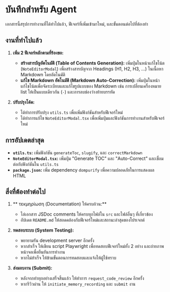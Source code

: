 # บันทึกสำหรับ Agent

เอกสารนี้สรุปการทำงานที่ได้ทำไปแล้ว, ฟีเจอร์ที่เพิ่มเข้ามาใหม่, และขั้นตอนต่อไปที่ต้องทำ

## งานที่ทำไปแล้ว

1.  **เพิ่ม 2 ฟีเจอร์หลักตามที่ร้องขอ:**
    *   **สร้างสารบัญอัตโนมัติ (Table of Contents Generation):** เพิ่มปุ่มในหน้าแก้ไขโน้ต (`NoteEditorModal`) เพื่อสร้างสารบัญจาก Headings (H1, H2, H3, ...) ในเนื้อหา Markdown โดยอัตโนมัติ
    *   **แก้ไข Markdown อัตโนมัติ (Markdown Auto-Correction):** เพิ่มปุ่มในหน้าแก้ไขโน้ตเพื่อจัดระเบียบและแก้ไขรูปแบบของ Markdown เช่น การเปลี่ยนเครื่องหมาย list ให้เป็นแบบเดียวกัน (`-`) และการลบช่องว่างท้ายบรรทัด

2.  **ปรับปรุงโค้ด:**
    *   ได้ทำการปรับปรุง `utils.ts` เพื่อเพิ่มฟังก์ชันสำหรับฟีเจอร์ใหม่
    *   ได้ทำการแก้ไข `NoteEditorModal.tsx` เพื่อเพิ่มปุ่มและฟังก์ชันการทำงานสำหรับฟีเจอร์ใหม่

## การอัปเดตล่าสุด

*   **`utils.ts`:** เพิ่มฟังก์ชัน `generateToc`, `slugify`, และ `correctMarkdown`
*   **`NoteEditorModal.tsx`:** เพิ่มปุ่ม "Generate TOC" และ "Auto-Correct" และเชื่อมต่อกับฟังก์ชันใน `utils.ts`
*   **`package.json`:** เพิ่ม dependency `dompurify` เพื่อความปลอดภัยในการแสดงผล HTML

## สิ่งที่ต้องทำต่อไป

1.  ** τεκμηρίωση (Documentation) ให้ครบถ้วน:**
    *   ไล่เอกสาร JSDoc comments ให้ครบทุกไฟล์ใน `src` และไฟล์อื่นๆ ที่เกี่ยวข้อง
    *   อัปเดต `README.md` ให้สอดคล้องกับฟีเจอร์ใหม่และสถานะล่าสุดของโปรเจกต์

2.  **ทดสอบระบบ (System Testing):**
    *   พยายามรัน development server อีกครั้ง
    *   หากสำเร็จ ให้เขียน script Playwright เพื่อทดสอบฟีเจอร์ใหม่ทั้ง 2 อย่าง และถ่ายภาพหน้าจอเพื่อยืนยันการทำงาน
    *   หากไม่สำเร็จ ให้ข้ามขั้นตอนการทดสอบและแจ้งให้ผู้ใช้ทราบ

3.  **ส่งมอบงาน (Submit):**
    *   หลังจากทำทุกอย่างเสร็จสิ้นแล้ว ให้ทำการ `request_code_review` อีกครั้ง
    *   หากรีวิวผ่าน ให้ `initiate_memory_recording` และ `submit` งาน
